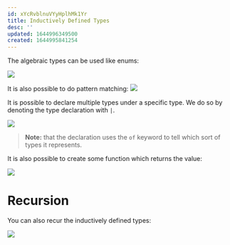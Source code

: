 ```yaml
---
id: xYcRvblnuVYyHplhMk1Yr
title: Inductively Defined Types
desc: ''
updated: 1644996349500
created: 1644995841254
---
```

The algebraic types can be used like enums:

![](/assets/images/2022-02-16-08-11-30.png)

It is also possible to do pattern matching:
![](/assets/images/2022-02-16-08-11-57.png)

It is possible to declare multiple types under a specific type. We do so by denoting the type declaration with `|`.

![](/assets/images/2022-02-13-13-29-48.png)
>**Note:** that the declaration uses the `of` keyword to tell which sort of types it represents.

It is also possible to create some function which returns the value:
    
![](/assets/images/2022-02-16-08-13-05.png)

# Recursion
You can also recur the inductively defined types:

![](/assets/images/2022-02-16-08-22-37.png)
